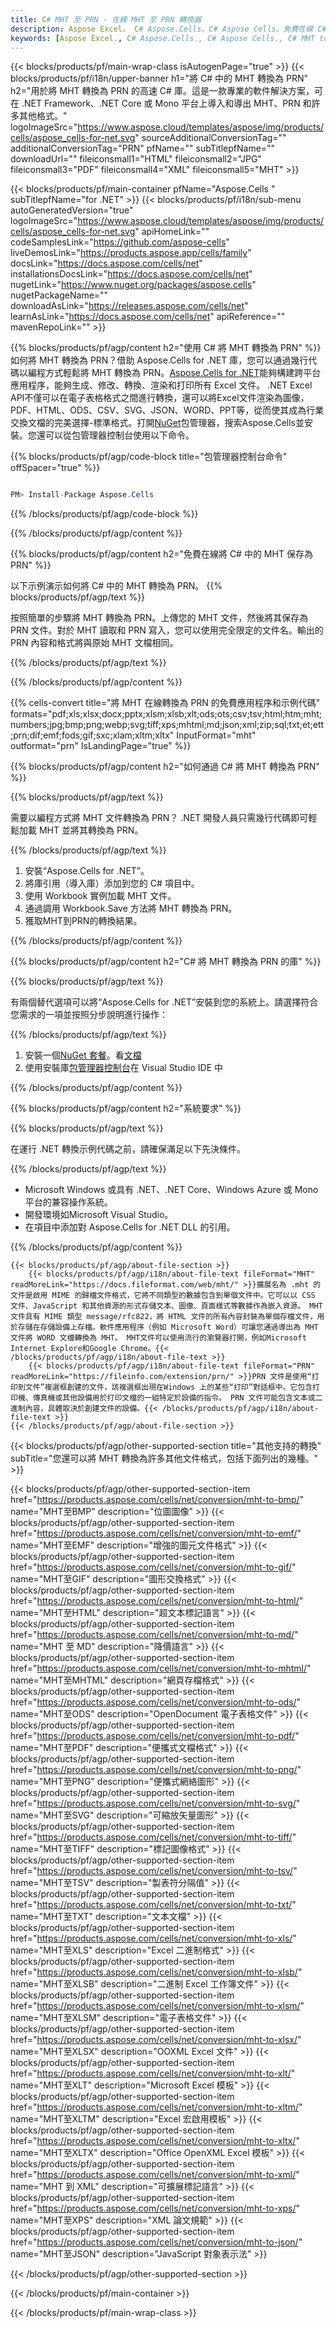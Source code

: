 ```yaml
---
title: C# MHT 至 PRN - 在線 MHT 至 PRN 轉換器
description: Aspose Excel。 C# Aspose.Cells。C# Aspose Cells。免費在線 C# 將 MHT 轉換為 PRN 保存格式。 C# MHT 轉 PRN 格式。將 MHT 保存到 PRN C#。
keywords: [Aspose Excel., C# Aspose.Cells., C# Aspose Cells., C# MHT to PRN saveformat., Free Online MHT to PRN C#., C# Convert MHT to PRN]
---
```

{{< blocks/products/pf/main-wrap-class isAutogenPage="true" >}}
{{< blocks/products/pf/i18n/upper-banner h1="將 C# 中的 MHT 轉換為 PRN" h2="用於將 MHT 轉換為 PRN 的高速 C# 庫。這是一款專業的軟件解決方案，可在 .NET Framework、.NET Core 或 Mono 平台上導入和導出 MHT、PRN 和許多其他格式。" logoImageSrc="https://www.aspose.cloud/templates/aspose/img/products/cells/aspose_cells-for-net.svg" sourceAdditionalConversionTag="" additionalConversionTag="PRN" pfName="" subTitlepfName="" downloadUrl="" fileiconsmall1="HTML" fileiconsmall2="JPG" fileiconsmall3="PDF" fileiconsmall4="XML" fileiconsmall5="MHT" >}}

{{< blocks/products/pf/main-container pfName="Aspose.Cells " subTitlepfName="for .NET" >}}
{{< blocks/products/pf/i18n/sub-menu autoGeneratedVersion="true" logoImageSrc="https://www.aspose.cloud/templates/aspose/img/products/cells/aspose_cells-for-net.svg" apiHomeLink="" codeSamplesLink="https://github.com/aspose-cells" liveDemosLink="https://products.aspose.app/cells/family" docsLink="https://docs.aspose.com/cells/net" installationsDocsLink="https://docs.aspose.com/cells/net" nugetLink="https://www.nuget.org/packages/aspose.cells" nugetPackageName="" downloadAsLink="https://releases.aspose.com/cells/net" learnAsLink="https://docs.aspose.com/cells/net" apiReference="" mavenRepoLink="" >}}

{{% blocks/products/pf/agp/content h2="使用 C# 將 MHT 轉換為 PRN" %}}
如何將 MHT 轉換為 PRN？借助 Aspose.Cells for .NET 庫，您可以通過幾行代碼以編程方式輕鬆將 MHT 轉換為 PRN。[Aspose.Cells for .NET](https://products.aspose.com/cells/net)能夠構建跨平台應用程序，能夠生成、修改、轉換、渲染和打印所有 Excel 文件。 .NET Excel API不僅可以在電子表格格式之間進行轉換，還可以將Excel文件渲染為圖像，PDF、HTML、ODS、CSV、SVG、JSON、WORD、PPT等，從而使其成為行業交換文檔的完美選擇-標準格式。打開[NuGet](https://www.nuget.org/packages/aspose.cells)包管理器，搜索Aspose.Cells並安裝。您還可以從包管理器控制台使用以下命令。

{{% blocks/products/pf/agp/code-block title="包管理器控制台命令" offSpacer="true" %}}

```cs

PM> Install-Package Aspose.Cells

```

{{% /blocks/products/pf/agp/code-block %}}

{{% /blocks/products/pf/agp/content %}}

{{% blocks/products/pf/agp/content h2="免費在線將 C# 中的 MHT 保存為 PRN" %}}

以下示例演示如何將 C# 中的 MHT 轉換為 PRN。
{{% blocks/products/pf/agp/text %}}

按照簡單的步驟將 MHT 轉換為 PRN。上傳您的 MHT 文件，然後將其保存為 PRN 文件。對於 MHT 讀取和 PRN 寫入，您可以使用完全限定的文件名。輸出的 PRN 內容和格式將與原始 MHT 文檔相同。

{{% /blocks/products/pf/agp/text %}}

{{% /blocks/products/pf/agp/content %}}

{{% cells-convert title="將 MHT 在線轉換為 PRN 的免費應用程序和示例代碼" formats="pdf;xls;xlsx;docx;pptx;xlsm;xlsb;xlt;ods;ots;csv;tsv;html;htm;mht;numbers;jpg;bmp;png;webp;svg;tiff;xps;mhtml;md;json;xml;zip;sql;txt;et;ett;prn;dif;emf;fods;gif;sxc;xlam;xltm;xltx" InputFormat="mht" outformat="prn" IsLandingPage="true" %}}

{{% blocks/products/pf/agp/content h2="如何通過 C# 將 MHT 轉換為 PRN" %}}

{{% blocks/products/pf/agp/text %}}

需要以編程方式將 MHT 文件轉換為 PRN？ .NET 開發人員只需幾行代碼即可輕鬆加載 MHT 並將其轉換為 PRN。

{{% /blocks/products/pf/agp/text %}}

1. 安裝“Aspose.Cells for .NET”。
1. 將庫引用（導入庫）添加到您的 C# 項目中。
1. 使用 Workbook 實例加載 MHT 文件。
1. 通過調用 Workbook.Save 方法將 MHT 轉換為 PRN。
1. 獲取MHT到PRN的轉換結果。

{{% /blocks/products/pf/agp/content %}}

{{% blocks/products/pf/agp/content h2="C# 將 MHT 轉換為 PRN 的庫" %}}

{{% blocks/products/pf/agp/text %}}

有兩個替代選項可以將“Aspose.Cells for .NET”安裝到您的系統上。請選擇符合您需求的一項並按照分步說明進行操作：

{{% /blocks/products/pf/agp/text %}}

1. 安裝一個[NuGet 套餐](https://www.nuget.org/packages/Aspose.Cells/)。看[文檔](https://docs.aspose.com/cells/net/installation/#install-asposecells-for-net-through-nuget)
1. 使用安裝庫[包管理器控制台](https://docs.aspose.com/cells/net/installation/#install-asposecells-using-the-package-manager-console)在 Visual Studio IDE 中

{{% /blocks/products/pf/agp/content %}}

{{% blocks/products/pf/agp/content h2="系統要求" %}}

{{% blocks/products/pf/agp/text %}}

在運行 .NET 轉換示例代碼之前，請確保滿足以下先決條件。

{{% /blocks/products/pf/agp/text %}}

-  Microsoft Windows 或具有 .NET、.NET Core、Windows Azure 或 Mono 平台的兼容操作系統。
- 開發環境如Microsoft Visual Studio。
- 在項目中添加對 Aspose.Cells for .NET DLL 的引用。

{{% /blocks/products/pf/agp/content %}}

<!-- aboutfile Starts -->
    {{< blocks/products/pf/agp/about-file-section >}}
        {{< blocks/products/pf/agp/i18n/about-file-text fileFormat="MHT" readMoreLink="https://docs.fileformat.com/web/mht/" >}}擴展名為 .mht 的文件是啟用 MIME 的歸檔文件格式，它將不同類型的數據包含到單個文件中。它可以以 CSS 文件、JavaScript 和其他資源的形式存儲文本、圖像、頁面樣式等數據作為嵌入資源。 MHT 文件具有 MIME 類型 message/rfc822，將 HTML 文件的所有內容封裝為單個存檔文件，用於存儲在存儲設備上存檔。軟件應用程序（例如 Microsoft Word）可讓您通過導出為 MHT 文件將 WORD 文檔轉換為 MHT。 MHT文件可以使用流行的瀏覽器打開，例如Microsoft Internet Explore和Google Chrome。{{< /blocks/products/pf/agp/i18n/about-file-text >}}
        {{< blocks/products/pf/agp/i18n/about-file-text fileFormat="PRN" readMoreLink="https://fileinfo.com/extension/prn/" >}}PRN 文件是使用“打印到文件”複選框創建的文件，該複選框出現在Windows 上的某些“打印”對話框中。它包含打印機、傳真機或其他設備用於打印文檔的一組特定於設備的指令。 PRN 文件可能包含文本或二進制內容，具體取決於創建文件的設備。{{< /blocks/products/pf/agp/i18n/about-file-text >}}
    {{< /blocks/products/pf/agp/about-file-section >}}
<!-- aboutfile Ends -->

{{< blocks/products/pf/agp/other-supported-section title="其他支持的轉換" subTitle="您還可以將 MHT 轉換為許多其他文件格式，包括下面列出的幾種。" >}}

{{< blocks/products/pf/agp/other-supported-section-item href="https://products.aspose.com/cells/net/conversion/mht-to-bmp/" name="MHT至BMP" description="位圖圖像" >}}
{{< blocks/products/pf/agp/other-supported-section-item href="https://products.aspose.com/cells/net/conversion/mht-to-emf/" name="MHT至EMF" description="增強的圖元文件格式" >}}
{{< blocks/products/pf/agp/other-supported-section-item href="https://products.aspose.com/cells/net/conversion/mht-to-gif/" name="MHT至GIF" description="圖形交換格式" >}}
{{< blocks/products/pf/agp/other-supported-section-item href="https://products.aspose.com/cells/net/conversion/mht-to-html/" name="MHT至HTML" description="超文本標記語言" >}}
{{< blocks/products/pf/agp/other-supported-section-item href="https://products.aspose.com/cells/net/conversion/mht-to-md/" name="MHT 至 MD" description="降價語言" >}}
{{< blocks/products/pf/agp/other-supported-section-item href="https://products.aspose.com/cells/net/conversion/mht-to-mhtml/" name="MHT至MHTML" description="網頁存檔格式" >}}
{{< blocks/products/pf/agp/other-supported-section-item href="https://products.aspose.com/cells/net/conversion/mht-to-ods/" name="MHT至ODS" description="OpenDocument 電子表格文件" >}}
{{< blocks/products/pf/agp/other-supported-section-item href="https://products.aspose.com/cells/net/conversion/mht-to-pdf/" name="MHT至PDF" description="便攜式文檔格式" >}}
{{< blocks/products/pf/agp/other-supported-section-item href="https://products.aspose.com/cells/net/conversion/mht-to-png/" name="MHT至PNG" description="便攜式網絡圖形" >}}
{{< blocks/products/pf/agp/other-supported-section-item href="https://products.aspose.com/cells/net/conversion/mht-to-svg/" name="MHT至SVG" description="可縮放矢量圖形" >}}
{{< blocks/products/pf/agp/other-supported-section-item href="https://products.aspose.com/cells/net/conversion/mht-to-tiff/" name="MHT至TIFF" description="標記圖像格式" >}}
{{< blocks/products/pf/agp/other-supported-section-item href="https://products.aspose.com/cells/net/conversion/mht-to-tsv/" name="MHT至TSV" description="製表符分隔值" >}}
{{< blocks/products/pf/agp/other-supported-section-item href="https://products.aspose.com/cells/net/conversion/mht-to-txt/" name="MHT至TXT" description="文本文檔" >}}
{{< blocks/products/pf/agp/other-supported-section-item href="https://products.aspose.com/cells/net/conversion/mht-to-xls/" name="MHT至XLS" description="Excel 二進制格式" >}}
{{< blocks/products/pf/agp/other-supported-section-item href="https://products.aspose.com/cells/net/conversion/mht-to-xlsb/" name="MHT至XLSB" description="二進制 Excel 工作簿文件" >}}
{{< blocks/products/pf/agp/other-supported-section-item href="https://products.aspose.com/cells/net/conversion/mht-to-xlsm/" name="MHT至XLSM" description="電子表格文件" >}}
{{< blocks/products/pf/agp/other-supported-section-item href="https://products.aspose.com/cells/net/conversion/mht-to-xlsx/" name="MHT至XLSX" description="OOXML Excel 文件" >}}
{{< blocks/products/pf/agp/other-supported-section-item href="https://products.aspose.com/cells/net/conversion/mht-to-xlt/" name="MHT至XLT" description="Microsoft Excel 模板" >}}
{{< blocks/products/pf/agp/other-supported-section-item href="https://products.aspose.com/cells/net/conversion/mht-to-xltm/" name="MHT至XLTM" description="Excel 宏啟用模板" >}}
{{< blocks/products/pf/agp/other-supported-section-item href="https://products.aspose.com/cells/net/conversion/mht-to-xltx/" name="MHT至XLTX" description="Office OpenXML Excel 模板" >}}
{{< blocks/products/pf/agp/other-supported-section-item href="https://products.aspose.com/cells/net/conversion/mht-to-xml/" name="MHT 到 XML" description="可擴展標記語言" >}}
{{< blocks/products/pf/agp/other-supported-section-item href="https://products.aspose.com/cells/net/conversion/mht-to-xps/" name="MHT至XPS" description="XML 論文規範" >}}
{{< blocks/products/pf/agp/other-supported-section-item href="https://products.aspose.com/cells/net/conversion/mht-to-json/" name="MHT至JSON" description="JavaScript 對象表示法" >}}

{{< /blocks/products/pf/agp/other-supported-section >}}

{{< /blocks/products/pf/main-container >}}
    
{{< /blocks/products/pf/main-wrap-class >}}
